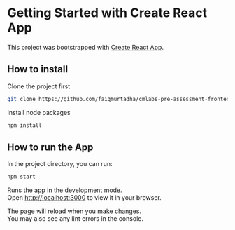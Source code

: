 # Getting Started with Create React App

This project was bootstrapped with [Create React App](https://github.com/facebook/create-react-app).

## How to install

Clone the project first

```bash
git clone https://github.com/faiqmurtadha/cmlabs-pre-assessment-frontend-internship.git
```

Install node packages

```bash
npm install
```

## How to run the App

In the project directory, you can run:

```bash
npm start
```

Runs the app in the development mode.\
Open [http://localhost:3000](http://localhost:3000) to view it in your browser.

The page will reload when you make changes.\
You may also see any lint errors in the console.
